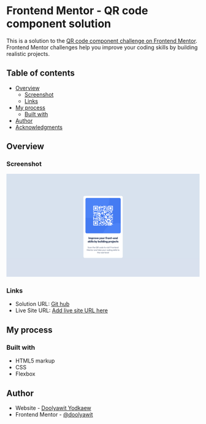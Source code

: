 # Frontend Mentor - QR code component solution

This is a solution to the [QR code component challenge on Frontend Mentor](https://www.frontendmentor.io/challenges/qr-code-component-iux_sIO_H). Frontend Mentor challenges help you improve your coding skills by building realistic projects.

## Table of contents

- [Overview](#overview)
  - [Screenshot](#screenshot)
  - [Links](#links)
- [My process](#my-process)
  - [Built with](#built-with)
- [Author](#author)
- [Acknowledgments](#acknowledgments)

## Overview

### Screenshot

![](./screenshot.png)

### Links

- Solution URL: [Git hub](https://github.com/doolyawit/QR-code-component-flex.git)
- Live Site URL: [Add live site URL here](https://your-live-site-url.com)

## My process

### Built with

- HTML5 markup
- CSS
- Flexbox

## Author

- Website - [Doolyawit Yodkaew](https://www.linkedin.com/in/doolyawit-yodkaew/)
- Frontend Mentor - [@doolyawit](https://www.frontendmentor.io/profile/doolyawit)
